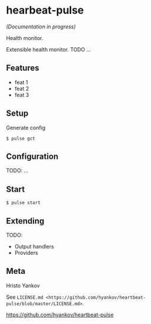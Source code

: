 hearbeat-pulse
========

_(Documentation in progress)_

Health monitor.

Extensible health monitor. TODO ...

Features
--------
- feat 1
- feat 2
- feat 3

Setup
-----

Generate config

    $ pulse gct

Configuration
----------
TODO: ...

Start
-----

    $ pulse start


Extending
----------

TODO:
- Output handlers
- Providers


Meta
----

Hristo Yankov

See `LICENSE.md <https://github.com/hyankov/heartbeat-pulse/blob/master/LICENSE.md>`.

https://github.com/hyankov/heartbeat-pulse